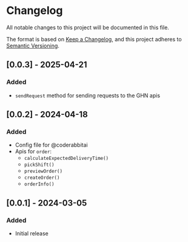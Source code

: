 # Changelog

All notable changes to this project will be documented in this file.

The format is based on [Keep a Changelog](https://keepachangelog.com/en/1.1.0/), and this project adheres to [Semantic Versioning](https://semver.org/spec/v2.0.0.html).

## [0.0.3] - 2025-04-21

### Added
- `sendRequest` method for sending requests to the GHN apis

## [0.0.2] - 2024-04-18

### Added
- Config file for @coderabbitai
- Apis for `order`:
    + `calculateExpectedDeliveryTime()`
    + `pickShift()`
    + `previewOrder()`
    + `createOrder()`
    + `orderInfo()`

## [0.0.1] - 2024-03-05

### Added

-   Initial release
